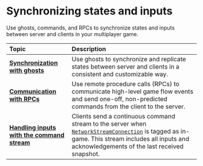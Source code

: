# Synchronizing states and inputs

Use ghosts, commands, and RPCs to synchronize states and inputs between server and clients in your multiplayer game.

| **Topic**                                       | **Description**                               |
|:------------------------------------------------|:----------------------------------------------|
| **[Synchronization with ghosts](ghosts.md)** | Use ghosts to synchronize and replicate states between server and clients in a consistent and customizable way.|
| **[Communication with RPCs](rpcs.md)** | Use remote procedure calls (RPCs) to communicate high-level game flow events and send one-off, non-predicted commands from the client to the server. |
| **[Handling inputs with the command stream](command-stream.md)** | Clients send a continuous command stream to the server when [`NetworkStreamConnection`](https://docs.unity3d.com/Packages/com.unity.netcode@latest?subfolder=/api/Unity.NetCode.NetworkStreamConnection.html) is tagged as in-game. This stream includes all inputs and acknowledgements of the last received snapshot. |
